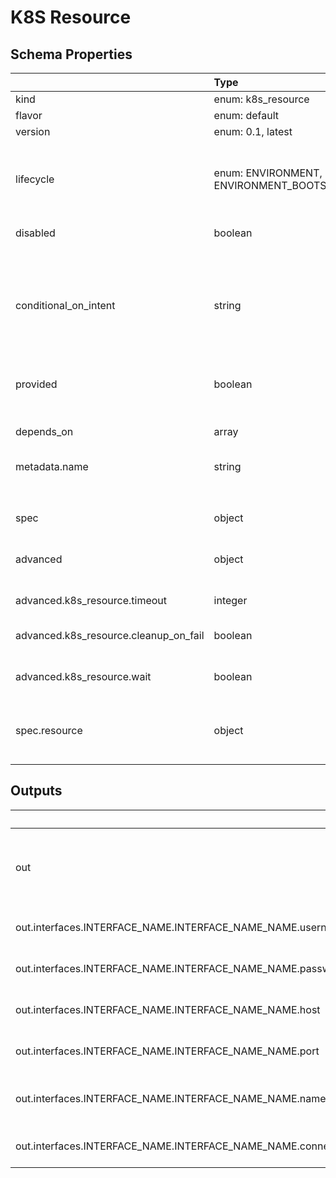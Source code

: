 # K8S Resource

## Schema Properties

|                                       | Type                                     | Description                                                                                                                                                                    | Required   |
|:--------------------------------------|:-----------------------------------------|:-------------------------------------------------------------------------------------------------------------------------------------------------------------------------------|:-----------|
| kind                                  | enum: k8s_resource                       |                                                                                                                                                                                | Yes        |
| flavor                                | enum: default                            |                                                                                                                                                                                | Yes        |
| version                               | enum: 0.1, latest                        |                                                                                                                                                                                | Yes        |
| lifecycle                             | enum: ENVIRONMENT, ENVIRONMENT_BOOTSTRAP | This field describes the phase in which the resource has to be invoked (`ENVIRONMENT` or `ENVIRONMENT_BOOTSTRAP`)                                                              | No         |
| disabled                              | boolean                                  | Flag to disable the resource                                                                                                                                                   | No         |
| conditional_on_intent                 | string                                   | Flag to enable the resource based on intent availability. eg mysql if mysql dashboard is required to be deployed. Note: Need to have the instance running beforehand to avail. | No         |
| provided                              | boolean                                  | Flag to tell if the resource should not be provisioned by facets                                                                                                               | No         |
| depends_on                            | array                                    | Dependencies on other resources. e.g. application x may depend on mysql                                                                                                        | No         |
| metadata.name                         | string                                   | Name of the resource                                                                                                                                                           | No         |
|                                       |                                          |     - if not specified, fallback is the `filename`                                                                                                                             |            |
| spec                                  | object                                   | Specification as per resource types schema                                                                                                                                     | Yes        |
| advanced                              | object                                   | Additional fields if any for a particular implementation of a resource                                                                                                         | No         |
| advanced.k8s_resource.timeout         | integer                                  | Timeout for the resource                                                                                                                                                       | No         |
| advanced.k8s_resource.cleanup_on_fail | boolean                                  | Whether to clean up when the resource installation fails                                                                                                                       | No         |
| advanced.k8s_resource.wait            | boolean                                  | Whether to wait until all the resources has been successfully created                                                                                                          | No         |
| spec.resource                         | object                                   | This should contain the kubernetes YAML manifest converted to JSON and pasted in a block                                                                                       | No         |

## Outputs

|                                                                     | Type   | Description                                       | Required   | Referencing                                                                                       |
|:--------------------------------------------------------------------|:-------|:--------------------------------------------------|:-----------|:--------------------------------------------------------------------------------------------------|
| out                                                                 | object | Output given by the resource for others to refer. | No         | ${k8s_resource.RESOURCE_NAME.out}                                                                 |
| out.interfaces.INTERFACE_NAME.INTERFACE_NAME_NAME.username          | string | Username to connect (if any)                      | No         | ${k8s_resource.RESOURCE_NAME.out.interfaces.INTERFACE_NAME.INTERFACE_NAME_NAME.username}          |
| out.interfaces.INTERFACE_NAME.INTERFACE_NAME_NAME.password          | string | Password to connect (if any)                      | No         | ${k8s_resource.RESOURCE_NAME.out.interfaces.INTERFACE_NAME.INTERFACE_NAME_NAME.password}          |
| out.interfaces.INTERFACE_NAME.INTERFACE_NAME_NAME.host              | string | Host for service discovery                        | No         | ${k8s_resource.RESOURCE_NAME.out.interfaces.INTERFACE_NAME.INTERFACE_NAME_NAME.host}              |
| out.interfaces.INTERFACE_NAME.INTERFACE_NAME_NAME.port              | string | Port for service discovery                        | No         | ${k8s_resource.RESOURCE_NAME.out.interfaces.INTERFACE_NAME.INTERFACE_NAME_NAME.port}              |
| out.interfaces.INTERFACE_NAME.INTERFACE_NAME_NAME.name              | string | Name of interface, same as key                    | No         | ${k8s_resource.RESOURCE_NAME.out.interfaces.INTERFACE_NAME.INTERFACE_NAME_NAME.name}              |
| out.interfaces.INTERFACE_NAME.INTERFACE_NAME_NAME.connection_string | string | Connection string to connect                      | No         | ${k8s_resource.RESOURCE_NAME.out.interfaces.INTERFACE_NAME.INTERFACE_NAME_NAME.connection_string} |


